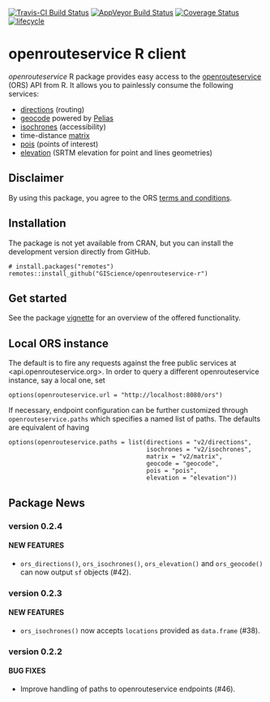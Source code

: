 [![Travis-CI Build
Status](https://travis-ci.org/GIScience/openrouteservice-r.svg?branch=master)](https://travis-ci.org/GIScience/openrouteservice-r)
[![AppVeyor Build
Status](https://ci.appveyor.com/api/projects/status/github/GIScience/openrouteservice-r?branch=master&svg=true)](https://ci.appveyor.com/project/aoles/openrouteservice-r)
[![Coverage
Status](https://img.shields.io/codecov/c/github/GIScience/openrouteservice-r/master.svg)](https://codecov.io/github/GIScience/openrouteservice-r?branch=master)
[![lifecycle](https://img.shields.io/badge/lifecycle-maturing-blue.svg)](https://www.tidyverse.org/lifecycle/#maturing)

openrouteservice R client
=========================

*openrouteservice* R package provides easy access to the
[openrouteservice](https://openrouteservice.org) (ORS) API from R. It
allows you to painlessly consume the following services:

-   [directions](https://openrouteservice.org/dev/#/api-docs/directions)
    (routing)
-   [geocode](https://openrouteservice.org/dev/#/api-docs/geocode)
    powered by [Pelias](https://pelias.io)
-   [isochrones](https://openrouteservice.org/dev/#/api-docs/isochrones)
    (accessibility)
-   time-distance
    [matrix](https://openrouteservice.org/dev/#/api-docs/matrix)
-   [pois](https://openrouteservice.org/dev/#/api-docs/pois) (points of
    interest)
-   [elevation](https://openrouteservice.org/dev/#/api-docs/elevation)
    (SRTM elevation for point and lines geometries)

Disclaimer
----------

By using this package, you agree to the ORS [terms and
conditions](https://openrouteservice.org/terms-of-service/).

Installation
------------

The package is not yet available from CRAN, but you can install the
development version directly from GitHub.

    # install.packages("remotes")
    remotes::install_github("GIScience/openrouteservice-r")

Get started
-----------

See the package
[vignette](https://giscience.github.io/openrouteservice-r/articles/openrouteservice.html)
for an overview of the offered functionality.

Local ORS instance
------------------

The default is to fire any requests against the free public services at
&lt;api.openrouteservice.org&gt;. In order to query a different
openrouteservice instance, say a local one, set

    options(openrouteservice.url = "http://localhost:8080/ors")

If necessary, endpoint configuration can be further customized through
`openrouteservice.paths` which specifies a named list of paths. The
defaults are equivalent of having

    options(openrouteservice.paths = list(directions = "v2/directions",
                                          isochrones = "v2/isochrones",
                                          matrix = "v2/matrix",
                                          geocode = "geocode",
                                          pois = "pois",
                                          elevation = "elevation"))

Package News
------------

### version 0.2.4

#### NEW FEATURES

-   `ors_directions()`, `ors_isochrones()`, `ors_elevation()` and
    `ors_geocode()` can now output `sf` objects (\#42).

### version 0.2.3

#### NEW FEATURES

-   `ors_isochrones()` now accepts `locations` provided as `data.frame`
    (\#38).

### version 0.2.2

#### BUG FIXES

-   Improve handling of paths to openrouteservice endpoints (\#46).

